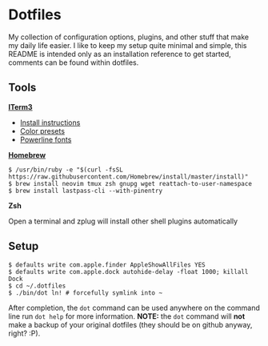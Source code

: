 # Dotfiles

My collection of configuration options, plugins, and other stuff that make my daily life easier.
I like to keep my setup quite minimal and simple, this README is intended only as an installation
reference to get started, comments can be found within dotfiles.

## Tools

**[ITerm3](https://www.iterm2.com/version3.html)**

- [Install instructions](https://www.iterm2.com/version3.html)
- [Color presets](https://github.com/mbadolato/iTerm2-Color-Schemes)
- [Powerline fonts](https://github.com/powerline/fonts)

**[Homebrew](https://brew.sh)**

    $ /usr/bin/ruby -e "$(curl -fsSL https://raw.githubusercontent.com/Homebrew/install/master/install)"
    $ brew install neovim tmux zsh gnupg wget reattach-to-user-namespace
    $ brew install lastpass-cli --with-pinentry

**Zsh**

Open a terminal and zplug will install other shell plugins automatically

## Setup

    $ defaults write com.apple.finder AppleShowAllFiles YES
    $ defaults write com.apple.dock autohide-delay -float 1000; killall Dock
    $ cd ~/.dotfiles
    $ ./bin/dot ln! # forcefully symlink into ~

After completion, the `dot` command can be used anywhere on the command line run `dot help` for more information.
**NOTE:** the `dot` command will **not** make a backup of your original dotfiles (they should be on github anyway, right? :P).
